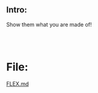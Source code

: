 ## Intro:
Show them what you are made of!

<br><br>

# File:
[FLEX.md](https://github.com/ChronosPK/Sibiu_Academic_CTF/files/10254151/FLEX.md)
